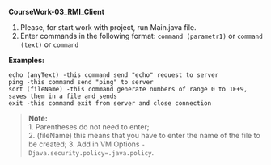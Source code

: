 **CourseWork-03_RMI_Client**

 1. Please, for start work with project, run Main.java file.  
 2. Enter commands in the following format:
`command (parametr1)` or `command (text)` or `command`

**Examples:**

```
echo (anyText) -this command send "echo" request to server
ping -this command send "ping" to server
sort (fileName) -this command generate numbers of range 0 to 1E+9, saves them in a file and sends
exit -this command exit from server and close connection
```
> **Note:** 
> <br />1. Parentheses do not need to enter;<br />
> 2. (fileName) this means that you have to enter the name of the file to be created;
> 3. Add in VM Options `-Djava.security.policy=.java.policy`.
